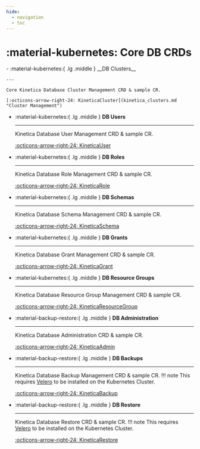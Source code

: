 ```yaml
---
hide:
  - navigation
  - toc
---
```

# :material-kubernetes: Core DB CRDs

<div class="grid cards" markdown>
-   :material-kubernetes:{ .lg .middle } __DB Clusters__

    ---

    Core Kinetica Database Cluster Management CRD & sample CR.

    [:octicons-arrow-right-24: KineticaCluster](kinetica_clusters.md "Cluster Management")

-   :material-kubernetes:{ .lg .middle } __DB Users__

    ---

    Kinetica Database User Management CRD & sample CR.

    [:octicons-arrow-right-24: KineticaUser](kinetica_cluster_users.md "User Management")

-   :material-kubernetes:{ .lg .middle } __DB Roles__

    ---

    Kinetica Database Role Management CRD & sample CR.

    [:octicons-arrow-right-24: KineticaRole](kinetica_cluster_roles.md "Role Management")

-   :material-kubernetes:{ .lg .middle } __DB Schemas__

    ---

    Kinetica Database Schema Management CRD & sample CR.

    [:octicons-arrow-right-24: KineticaSchema](kinetica_cluster_schemas.md "Role Management")

-   :material-kubernetes:{ .lg .middle } __DB Grants__

    ---

    Kinetica Database Grant Management CRD & sample CR.

    [:octicons-arrow-right-24: KineticaGrant](kinetica_cluster_grants.md "Grant Group Management")

-   :material-kubernetes:{ .lg .middle } __DB Resource Groups__

    ---

    Kinetica Database Resource Group Management CRD & sample CR.

    [:octicons-arrow-right-24: KineticaResourceGroup](kinetica_cluster_resource_groups.md "Resource Group Management")

-   :material-backup-restore:{ .lg .middle } __DB Administration__

    ---

    Kinetica Database Administration CRD & sample CR.

    [:octicons-arrow-right-24: KineticaAdmin](kinetica_cluster_admins.md "DB Administration")

-   :material-backup-restore:{ .lg .middle } __DB Backups__

    ---

    Kinetica Database Backup Management CRD & sample CR.
    !!! note
        This requires [Velero](https://velero.io/docs/v1.13/basic-install/ "Velero Installation Page") to be installed on the Kubernetes Cluster.

    [:octicons-arrow-right-24: KineticaBackup](kinetica_cluster_backups.md "DB Backup Management")

-   :material-backup-restore:{ .lg .middle } __DB Restore__

    ---

    Kinetica Database Restore CRD & sample CR.
    !!! note
        This requires [Velero](https://velero.io/docs/v1.13/basic-install/ "Velero Installation Page") to be installed on the Kubernetes Cluster.

    [:octicons-arrow-right-24: KineticaRestore](kinetica_cluster_restores.md "DB Restore Management")
</div>